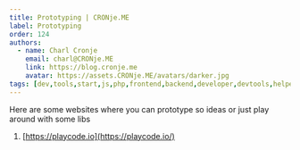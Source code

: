 ```yaml
---
title: Prototyping | CRONje.ME
label: Prototyping
order: 124
authors:
  - name: Charl Cronje
    email: charl@CRONje.ME
    link: https://blog.cronje.me
    avatar: https://assets.CRONje.ME/avatars/darker.jpg
tags: [dev,tools,start,js,php,frontend,backend,developer,devtools,helpers,log]
---
```

Here are some websites where you can prototype so ideas or just play around with some libs

1. [https://playcode.io](https://playcode.io/)
